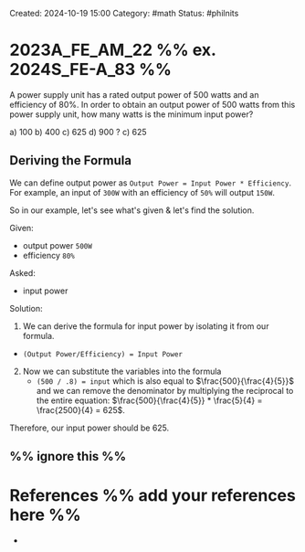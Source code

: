 Created: 2024-10-19 15:00
Category: #math 
Status: #philnits



# 2023A_FE_AM_22 %% ex. 2024S_FE-A_83 %%

A power supply unit has a rated output power of 500 watts and an efficiency of 80%. In order to obtain an output power of 500 watts from this power supply unit, how many watts is the minimum input power?

a) 100
b) 400
c) 625
d) 900
? 
c) 625
## Deriving the Formula

We can define output power as `Output Power = Input Power * Efficiency`. For example, an input of `300W` with an efficiency of `50%` will output `150W`.

So in our example, let's see what's given & let's find the solution.

Given:
- output power `500W`
- efficiency `80%`

Asked: 
- input power

Solution:

1. We can derive the formula for input power by isolating it from our formula.

- `(Output Power/Efficiency) = Input Power`

2. Now we can substitute the variables into the formula
	- `(500 / .8) = input` which is also equal to $\frac{500}{\frac{4}{5}}$ and we can remove the denominator by multiplying the reciprocal to the entire equation:  $\frac{500}{\frac{4}{5}} * \frac{5}{4} = \frac{2500}{4} = 625$.

Therefore, our input power should be $625$.



%% ignore this %%
---









# References %% add your references here %%
- 
